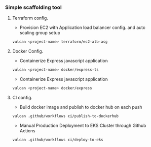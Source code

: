 ### Simple scaffolding tool

1. Terraform config.
    - Provision EC2 with Application load balancer config. and auto scaling group setup
    ```bash
    vulcan <project-name> terraform/ec2-alb-asg
    ```

2. Docker Config. 
    - Containerize Express javascript application
    ```bash
    vulcan <project-name> docker/express-ts
    ```
    - Containerize Express javascript application
    ```bash
    vulcan <project-name> docker/express
    ```

3. CI config.
    - Build docker image and publish to docker hub on each push
    ```bash
    vulcan .github/workflows ci/publish-to-dockerhub
    ```
    - Manual Production Deployment to EKS Cluster through Github Actions
    ```bash
    vulcan .github/workflows ci/deploy-to-eks
    ```

